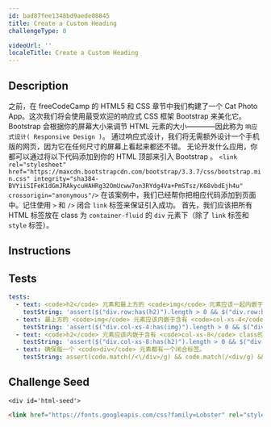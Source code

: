 ```yaml
---
id: bad87fee1348bd9aede08845
title: Create a Custom Heading
challengeType: 0

videoUrl: ''
localeTitle: Create a Custom Heading
---
```


## Description
<section id='description'>
之前，在 freeCodeCamp 的 HTML5 和 CSS 章节中我们构建了一个 Cat Photo App。这次我们将会使用最受欢迎的响应式 CSS 框架 Bootstrap 来美化它。
Bootstrap 会根据你的屏幕大小来调节 HTML 元素的大小————因此称为 <code>响应式设计( Responsive Design )</code>。
通过响应式设计，我们将无需额外设计一个手机版的网页，因为它在任何尺寸的屏幕上看起来都还不错。
无论开发什么应用，你都可以通过将以下代码添加到你的 HTML 顶部来引入 Bootstrap 。
<code>&#60;link rel="stylesheet" href="https://maxcdn.bootstrapcdn.com/bootstrap/3.3.7/css/bootstrap.min.css" integrity="sha384-BVYiiSIFeK1dGmJRAkycuHAHRg32OmUcww7on3RYdg4Va+PmSTsz/K68vbdEjh4u" crossorigin="anonymous"/&#62;</code>
在该案例中，我们已经帮你把相应代码添加到页面中。记住使用 <code>></code> 和 <code>/></code> 闭合 <code>link</code> 标签来保证引入成功。
首先，我们应该把所有 HTML 标签放在 class 为 <code>container-fluid</code> 的 <code>div</code> 元素下（除了 <code>link</code> 标签和 <code>style</code> 标签）。
</section>

## Instructions
<section id='instructions'>

</section>

## Tests
<section id='tests'>

```yml
tests:
  - text: <code>h2</code> 元素和最上方的 <code>img</code> 元素应该一起内嵌于具有 <code>row</code> class 的 <code>div</code> 元素内。
    testString: 'assert($("div.row:has(h2)").length > 0 && $("div.row:has(img)").length > 0, "<code>h2</code> 元素和第一张 <code>img</code> 元素应该一起内嵌于具有 <code>row</code> class 的 <code>div</code> 元素内。");'
  - text: 最上方的 <code>img</code> 元素应该内嵌于含有 <code>col-xs-4</code> class 的 <code>div</code> 元素中。
    testString: 'assert($("div.col-xs-4:has(img)").length > 0 && $("div.col-xs-4:has(div)").length === 0, "最上方的 <code>img</code> 元素应该内嵌于含有 <code>col-xs-4</code> class 的 <code>div</code> 元素中。");'
  - text: <code>h2</code> 元素应该内嵌于含有 <code>col-xs-8</code> class的 <code>div</code> 元素中。
    testString: 'assert($("div.col-xs-8:has(h2)").length > 0 && $("div.col-xs-8:has(div)").length === 0, "<code>h2</code> 元素应该内嵌于含有 <code>col-xs-8</code> class的 <code>div</code> 元素中。");'
  - text: 确保每一个 <code>div</code> 元素都有一个闭合标签。
    testString: assert(code.match(/<\/div>/g) && code.match(/<div/g) && code.match(/<\/div>/g).length === code.match(/<div/g).length, '确保每一个 <code>div</code> 元素都有一个闭合标签。');

```

</section>

## Challenge Seed
<section id='challengeSeed'>

    <div id='html-seed'>
```html
<link href="https://fonts.googleapis.com/css?family=Lobster" rel="stylesheet" type="text/css">,,<style>,  h2 {,    font-family: Lobster, Monospace;,  },,  .thick-green-border {,    border-color: green;,    border-width: 10px;,    border-style: solid;,    border-radius: 50%;,  },</style>,,<div class="container-fluid">,  <h2 class="text-primary text-center">CatPhotoApp</h2>,,  <a href="#"><img class="img-responsive thick-green-border" src="https://bit.ly/fcc-relaxing-cat" alt="A cute orange cat lying on its back."></a>,,  <img src="https://bit.ly/fcc-running-cats" class="img-responsive" alt="Three kittens running towards the camera.">,  <div class="row">,    <div class="col-xs-4">,      <button class="btn btn-block btn-primary">Like</button>,    </div>,    <div class="col-xs-4">,      <button class="btn btn-block btn-info">Info</button>,    </div>,    <div class="col-xs-4">,      <button class="btn btn-block btn-danger">Delete</button>,    </div>,  </div>,  <p>Things cats <span class="text-danger">love:</span></p>,  <ul>,    <li>cat nip</li>,    <li>laser pointers</li>,    <li>lasagna</li>,  </ul>,  <p>Top 3 things cats hate:</p>,  <ol>,    <li>flea treatment</li>,    <li>thunder</li>,    <li>other cats</li>,  </ol>,  <form action="/submit-cat-photo">,    <label><input type="radio" name="indoor-outdoor"> Indoor</label>,    <label><input type="radio" name="indoor-outdoor"> Outdoor</label>,    <label><input type="checkbox" name="personality"> Loving</label>,    <label><input type="checkbox" name="personality"> Lazy</label>,    <label><input type="checkbox" name="personality"> Crazy</label>,    <input type="text" placeholder="cat photo URL" required>,    <button type="submit">Submit</button>,  </form>,</div>
```





</div>





</section>

              